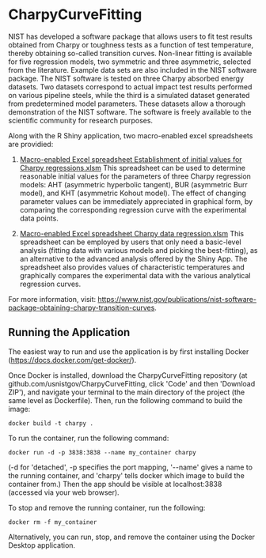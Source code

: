 # CharpyCurveFitting

NIST has developed a software package that allows users to fit test results obtained from Charpy or toughness tests as a function of test temperature, thereby obtaining so-called transition curves. Non-linear fitting is available for five regression models, two symmetric and three asymmetric, selected from the literature. Example data sets are also included in the NIST software package. The NIST software is tested on three Charpy absorbed energy datasets. Two datasets correspond to actual impact test results performed on various pipeline steels, while the third is a simulated dataset generated from predetermined model parameters. These datasets allow a thorough demonstration of the NIST software. The software is freely available to the scientific community for research purposes. 

Along with the R Shiny application, two macro-enabled excel spreadsheets are providied:

1. [Macro-enabled Excel spreadsheet Establishment of initial values for Charpy regressions.xlsm](excel_files/Establishment_of_initial_values_for_Charpy_regressions.xlsm)
This spreadsheet can be used to determine reasonable initial values for the parameters of three Charpy regression models: AHT (asymmetric hyperbolic tangent), BUR (asymmetric Burr model), and KHT (asymmetric Kohout model). The effect of changing parameter values can be immediately appreciated in graphical form, by comparing the corresponding regression curve with the experimental data points.

2. [Macro-enabled Excel spreadsheet Charpy data regression.xlsm](excel_files/Charpy_data_regression.xlsm)
This spreadsheet can be employed by users that only need a basic-level analysis (fitting data with various models and picking the best-fitting), as an alternative to the advanced analysis offered by the Shiny App. The spreadsheet also provides values of characteristic temperatures and graphically compares the experimental data with the various analytical regression curves.


For more information, visit: https://www.nist.gov/publications/nist-software-package-obtaining-charpy-transition-curves.

## Running the Application

The easiest way to run and use the application is by first installing Docker (https://docs.docker.com/get-docker/).

Once Docker is installed, download the CharpyCurveFitting repository (at github.com/usnistgov/CharpyCurveFitting, click 'Code' and then 'Download ZIP'), and navigate your terminal to the main directory of the project (the same level as Dockerfile). Then, run the following command to build the image:
```
docker build -t charpy .
```
To run the container, run the following command:
```
docker run -d -p 3838:3838 --name my_container charpy
```
(-d for 'detached', -p specifies the port mapping, '--name' gives a name to the running container, and 'charpy' tells docker which image to build the container from.) Then the app should be visible at localhost:3838 (accessed via your web browser).

To stop and remove the running container, run the following:
```
docker rm -f my_container
```

Alternatively, you can run, stop, and remove the container using the Docker Desktop application.
